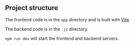 
  
## Project structure
  
The frontend code is in the `app` directory and is built with [Vite](https://vitejs.dev/).
  
The backend code is in the `.js` directory.
  
`npm run dev` will start the frontend and backend servers.





